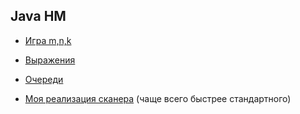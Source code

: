## Java HM

- [Игра m,n,k](https://github.com/NelosG/ITMO-KT/tree/master/Java%20HM/FirstYear/1.3)

- [Выражения](https://github.com/NelosG/ITMO-KT/tree/master/Java%20HM/FirstYear/2.1)

- [Очереди](https://github.com/NelosG/ITMO-KT/tree/master/Java%20HM/FirstYear/2.2)

- [Моя реализация сканера](https://github.com/NelosG/ITMO-KT/tree/master/Java%20HM/FirstYear/FastScanner) (чаще всего быстрее стандартного)
